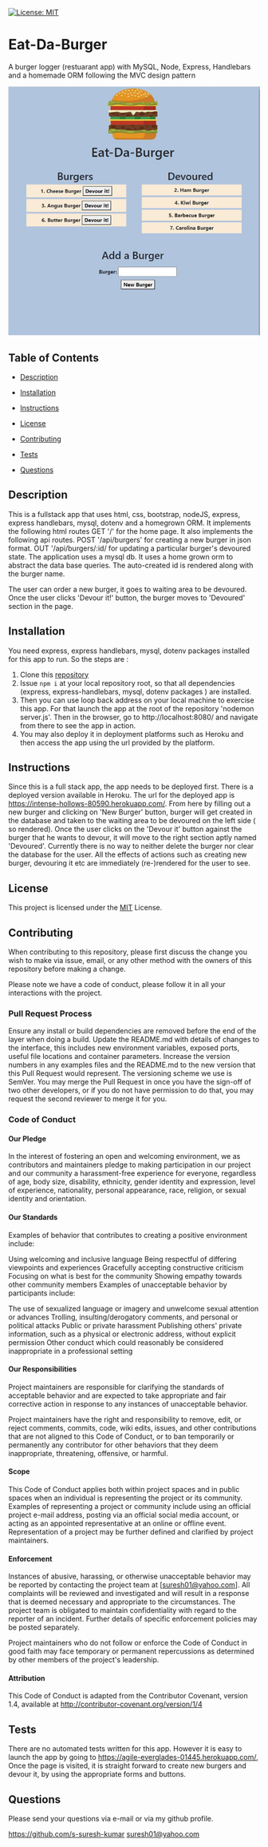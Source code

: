[![License: MIT](https://img.shields.io/badge/License-MIT-yellow.svg)](https://opensource.org/licenses/MIT)

# Eat-Da-Burger

A burger logger (restuarant app) with MySQL, Node, Express, Handlebars and a homemade ORM following the MVC design pattern

[![Thumbnail](public/assets/img/Eat-Da-Burger-thumbnail.JPG)](https://intense-hollows-80590.herokuapp.com/)

## Table of Contents

- [Description](#Description)

- [Installation](#Installation)

- [Instructions](#Instructions)

- [License](#License)

- [Contributing](#Contributing)

- [Tests](#Tests)

- [Questions](#Questions)

## Description

This is a fullstack app that uses html, css, bootstrap, nodeJS, express, express handlebars, mysql, dotenv and a homegrown ORM. It implements the following html routes GET '/' for the home page. It also implements the following api routes. POST '/api/burgers' for creating a new burger in json format. OUT '/api/burgers/:id/ for updating a particular burger's devoured state. The application uses a mysql db. It uses a home grown orm to abstract the data base queries. The auto-created id is rendered along with the burger name.

The user can order a new burger, it goes to waiting area to be devoured. Once the user clicks 'Devour it!' button, the burger moves to 'Devoured' section in the page.

## Installation

You need express, express handlebars, mysql, dotenv packages installed for this app to run. So the steps are :

1. Clone this [repository](https://github.com/s-suresh-kumar/Eat-Da-Burger)
2. Issue `npm i` at your local repository root, so that all dependencies (express, express-handlebars, mysql, dotenv packages ) are installed.
3. Then you can use loop back address on your local machine to exercise this app. For that launch the app at the root of the repository 'nodemon server.js'. Then in the browser, go to http://localhost:8080/ and navigate from there to see the app in action.
4. You may also deploy it in deployment platforms such as Heroku and then access the app using the url provided by the platform.

## Instructions

Since this is a full stack app, the app needs to be deployed first. There is a deployed version available in Heroku. The url for the deployed app is https://intense-hollows-80590.herokuapp.com/. From here by filling out a new burger and clicking on 'New Burger' button, burger will get created in the database and taken to the waiting area to be devoured on the left side ( so rendered). Once the user clicks on the 'Devour it' button against the burger that he wants to devour, it will move to the right section aptly named 'Devoured'. Currently there is no way to neither delete the burger nor clear the database for the user. All the effects of actions such as creating new burger, devouring it etc are immediately (re-)rendered for the user to see.

## License

This project is licensed under the [MIT](https://opensource.org/licenses/MIT) License.

## Contributing

When contributing to this repository, please first discuss the change you wish to make via issue, email, or any other method with the owners of this repository before making a change.

Please note we have a code of conduct, please follow it in all your interactions with the project.

### Pull Request Process

Ensure any install or build dependencies are removed before the end of the layer when doing a build.
Update the README.md with details of changes to the interface, this includes new environment variables, exposed ports, useful file locations and container parameters.
Increase the version numbers in any examples files and the README.md to the new version that this Pull Request would represent. The versioning scheme we use is SemVer.
You may merge the Pull Request in once you have the sign-off of two other developers, or if you do not have permission to do that, you may request the second reviewer to merge it for you.

### Code of Conduct

#### Our Pledge

In the interest of fostering an open and welcoming environment, we as contributors and maintainers pledge to making participation in our project and our community a harassment-free experience for everyone, regardless of age, body size, disability, ethnicity, gender identity and expression, level of experience, nationality, personal appearance, race, religion, or sexual identity and orientation.

#### Our Standards

Examples of behavior that contributes to creating a positive environment include:

Using welcoming and inclusive language
Being respectful of differing viewpoints and experiences
Gracefully accepting constructive criticism
Focusing on what is best for the community
Showing empathy towards other community members
Examples of unacceptable behavior by participants include:

The use of sexualized language or imagery and unwelcome sexual attention or advances
Trolling, insulting/derogatory comments, and personal or political attacks
Public or private harassment
Publishing others' private information, such as a physical or electronic address, without explicit permission
Other conduct which could reasonably be considered inappropriate in a professional setting

#### Our Responsibilities

Project maintainers are responsible for clarifying the standards of acceptable behavior and are expected to take appropriate and fair corrective action in response to any instances of unacceptable behavior.

Project maintainers have the right and responsibility to remove, edit, or reject comments, commits, code, wiki edits, issues, and other contributions that are not aligned to this Code of Conduct, or to ban temporarily or permanently any contributor for other behaviors that they deem inappropriate, threatening, offensive, or harmful.

#### Scope

This Code of Conduct applies both within project spaces and in public spaces when an individual is representing the project or its community. Examples of representing a project or community include using an official project e-mail address, posting via an official social media account, or acting as an appointed representative at an online or offline event. Representation of a project may be further defined and clarified by project maintainers.

#### Enforcement

Instances of abusive, harassing, or otherwise unacceptable behavior may be reported by contacting the project team at [suresh01@yahoo.com]. All complaints will be reviewed and investigated and will result in a response that is deemed necessary and appropriate to the circumstances. The project team is obligated to maintain confidentiality with regard to the reporter of an incident. Further details of specific enforcement policies may be posted separately.

Project maintainers who do not follow or enforce the Code of Conduct in good faith may face temporary or permanent repercussions as determined by other members of the project's leadership.

#### Attribution

This Code of Conduct is adapted from the Contributor Covenant, version 1.4, available at http://contributor-covenant.org/version/1/4

## Tests

There are no automated tests written for this app. However it is easy to launch the app by going to https://agile-everglades-01445.herokuapp.com/, Once the page is visited, it is straight forward to create new burgers and devour it, by using the appropriate forms and buttons.

## Questions

Please send your questions via e-mail or via my github profile.

https://github.com/s-suresh-kumar
suresh01@yahoo.com
